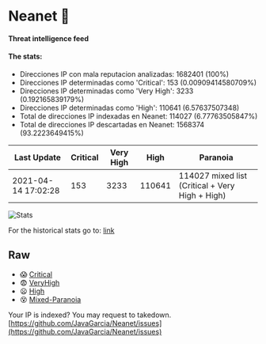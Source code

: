 # Neanet :hocho:
#### Threat intelligence feed
#### The stats:

- Direcciones IP con mala reputacion analizadas: 1682401 (100%)
- Direcciones IP determinadas como 'Critical':  153 (0.00909414580709%)
- Direcciones IP determinadas como 'Very High':  3233 (0.192165839179%)
- Direcciones IP determinadas como 'High':  110641 (6.57637507348)
- Total de direcciones IP indexadas en Neanet:  114027 (6.77763505847%)
- Total de direcciones IP descartadas en Neanet:  1568374 (93.2223649415%)

| Last Update | Critical | Very High | High | Paranoia |
| --- | --- | --- | --- | --- |
| 2021-04-14 17:02:28 | 153 | 3233 | 110641 | 114027 mixed list (Critical + Very High + High)|

![Stats](https://docs.google.com/spreadsheets/d/e/2PACX-1vSnaNMIXVabIpDJjufMlzH7poXnshF3mgd8Is1g9ytUEzVsP5my4Trn8f-xkoLLQ38xpL3HtmUexLo6/pubchart?oid=501124687&format=image)

For the historical stats go to: [link](/stats.csv)
## Raw
- :scream: [Critical](https://raw.githubusercontent.com/JavaGarcia/Neanet/master/blacklists/neanet_critical.txt)
- :fearful: [VeryHigh](https://raw.githubusercontent.com/JavaGarcia/Neanet/master/blacklists/neanet_veryHigh.txtt)
- :frowning: [High](https://raw.githubusercontent.com/JavaGarcia/Neanet/master/blacklists/neanet_high.txt)
- :dizzy_face: [Mixed-Paranoia](https://raw.githubusercontent.com/JavaGarcia/Neanet/master/blacklists/neanet_all.txt)


Your IP is indexed? You may request to takedown. [https://github.com/JavaGarcia/Neanet/issues](https://github.com/JavaGarcia/Neanet/issues)






















































































































































































































































































































































































































































































































































































































































































































































































































































































































































































































































































































































































































































































































































































































































































































































































































































































































































































































































































































































































































































































































































































































































































































































































































































































































































































































































































































































































































































































































































































































































































































































































































































































































































































































































































































































































































































































































































































































































































































































































































































































































































































































































































































































































































































































































































































































































































































































































































































































































































































































































































































































































































































































































































































































































































































































































































































































































































































































